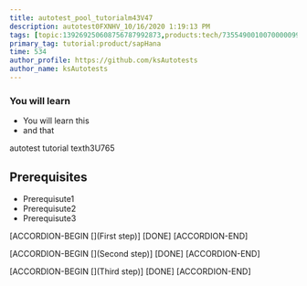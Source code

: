 ```yaml
---
title: autotest_pool_tutorialm43V47
description: autotest0FXNHV_10/16/2020 1:19:13 PM
tags: [topic:139269250608756787992873,products:tech/73554900100700000996,tutorial:experience/advanced]
primary_tag: tutorial:product/sapHana
time: 534
author_profile: https://github.com/ksAutotests
author_name: ksAutotests
---
```

### You will learn
- You will learn this
- and that

autotest tutorial texth3U765

## Prerequisites
- Prerequisute1
- Prerequisute2
- Prerequisute3

[ACCORDION-BEGIN [](First step)]
[DONE]
[ACCORDION-END]

[ACCORDION-BEGIN [](Second step)]
[DONE]
[ACCORDION-END]

[ACCORDION-BEGIN [](Third step)]
[DONE]
[ACCORDION-END]

